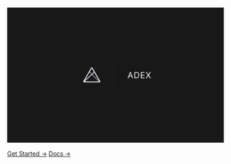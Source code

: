 ![](readme/title.png)

[Get Started &rarr;](https://github.com/barelyhuman/adex-default-template)
[Docs &rarr;](https://barelyhuman.github.io/adex-docs)

